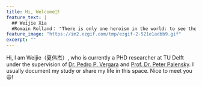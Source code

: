 ```yaml
---
title: Hi, Welcome👏!
feature_text: |
  ## Weijie Xia
  #Romain Rolland： "There is only one heroism in the world: to see the world as it is, and to love it."
feature_image: "https://im2.ezgif.com/tmp/ezgif-2-521e1adbb9.gif"
excerpt: ""
---
```

Hi, I am Weijie（夏伟杰）, who is currently a PHD researcher at TU Delft under the supervision of <a href="https://www.pedropvergara.nl/">Dr. Pedro P. Vergara</a> and <a href="https://www.tudelft.nl/staff/p.palensky/?cHash=16b2104f00e0f6b84f2898ffa6422e75">Prof. Dr. Peter Palensky</a>.
I usually document my study or share my life in this space. Nice to meet you :smiley:!

